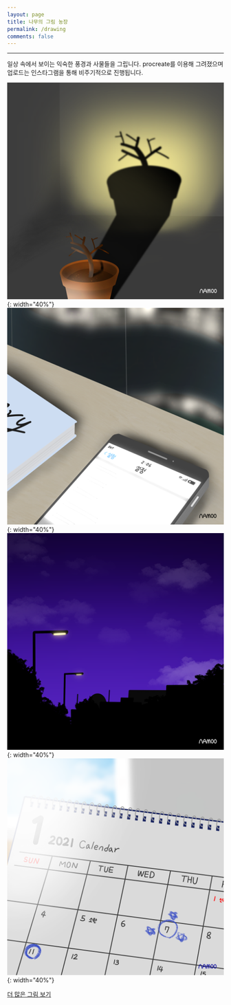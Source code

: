 ```yaml
---
layout: page
title: 나무의 그림 농장
permalink: /drawing
comments: false
---
```


---

일상 속에서 보이는 익숙한 풍경과 사물들을 그립니다. procreate를 이용해 그려졌으며 업로드는 인스타그램을 통해 비주기적으로 진행됩니다.

![드로잉 1](/assets/images/project/drawing/example1.png){: width="40%"}
![드로잉 2](/assets/images/project/drawing/example2.png){: width="40%"}
![드로잉 3](/assets/images/project/drawing/example3.png){: width="40%"}
![드로잉 4](/assets/images/project/drawing/example4.png){: width="40%"}

<a target="_blank" href="https://www.instagram.com/namoo.draw/" class="btn btn-dark">더 많은 그림 보기</a>

